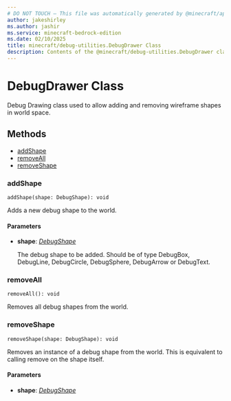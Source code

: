 ```yaml
---
# DO NOT TOUCH — This file was automatically generated by @minecraft/api-docs-generator, to report problems file an issue at https://github.com/Mojang/minecraft-scripting-libraries
author: jakeshirley
ms.author: jashir
ms.service: minecraft-bedrock-edition
ms.date: 02/10/2025
title: minecraft/debug-utilities.DebugDrawer Class
description: Contents of the @minecraft/debug-utilities.DebugDrawer class.
---
```

# DebugDrawer Class

Debug Drawing class used to allow adding and removing wireframe shapes in world space.

## Methods
- [addShape](#addshape)
- [removeAll](#removeall)
- [removeShape](#removeshape)

### **addShape**
`
addShape(shape: DebugShape): void
`

Adds a new debug shape to the world.

#### **Parameters**
- **shape**: [*DebugShape*](DebugShape.md)
  
  The debug shape to be added. Should be of type DebugBox, DebugLine, DebugCircle, DebugSphere, DebugArrow or DebugText.

### **removeAll**
`
removeAll(): void
`

Removes all debug shapes from the world.

### **removeShape**
`
removeShape(shape: DebugShape): void
`

Removes an instance of a debug shape from the world. This is equivalent to calling remove on the shape itself.

#### **Parameters**
- **shape**: [*DebugShape*](DebugShape.md)
